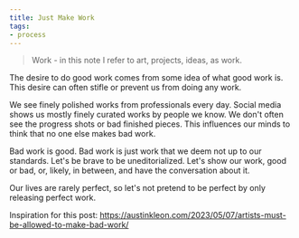 ```yaml
---
title: Just Make Work
tags:
- process
---
```

> Work - in this note I refer to art, projects, ideas, as work.

The desire to do good work comes from some idea of what good work is. This desire can often stifle or prevent us from doing any work. 

We see finely polished works from professionals every day. Social media shows us mostly finely curated works by people we know. We don't often see the progress shots or bad finished pieces. This influences our minds to think that no one else makes bad work.

Bad work is good. Bad work is just work that we deem not up to our standards. Let's be brave to be uneditorialized. Let's show our work, good or bad, or, likely, in between, and have the conversation about it.

Our lives are rarely perfect, so let's not pretend to be perfect by only releasing perfect work.

Inspiration for this post:
https://austinkleon.com/2023/05/07/artists-must-be-allowed-to-make-bad-work/